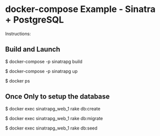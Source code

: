 # docker-compose Example - Sinatra + PostgreSQL

Instructions:

## Build and Launch

$ docker-compose -p sinatrapg build

$ docker-compose -p sinatrapg up

$ docker ps

## Once Only to setup the database

$ docker exec sinatrapg_web_1 rake db:create

$ docker exec  sinatrapg_web_1 rake db:migrate

$ docker exec  sinatrapg_web_1 rake db:seed

